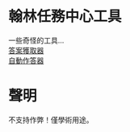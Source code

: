 # 翰林任務中心工具
一些奇怪的工具...<br>
[答案獲取器](https://github.com/AvianJay/useless-script/blob/main/HanlinQT/README.ans.md)<br>
[自動作答器](https://github.com/AvianJay/useless-script/blob/main/HanlinQT/README.autoqt.md)
# 聲明
不支持作弊！僅學術用途。
